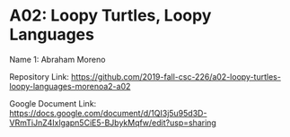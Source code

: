 # A02: Loopy Turtles, Loopy Languages

Name 1: Abraham Moreno

Repository Link: https://github.com/2019-fall-csc-226/a02-loopy-turtles-loopy-languages-morenoa2-a02

Google Document Link: https://docs.google.com/document/d/1QI3j5u95d3D-VRmTiJnZ4Ixlgapn5CiE5-BJbykMqfw/edit?usp=sharing
